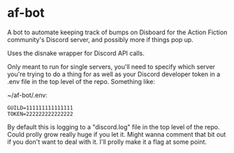 # af-bot

A bot to automate keeping track of bumps on Disboard for the Action Fiction community's Discord server, and possibly more if things pop up.

Uses the disnake wrapper for Discord API calls.

Only meant to run for single servers, you'll need to specify which server you're trying to do a thing for as well as your Discord developer token in a .env file in the top level of the repo. Something like:

~/af-bot/.env:
```
GUILD=111111111111111
TOKEN=222222222222222
```

By default this is logging to a "discord.log" file in the top level of the repo. Could prolly grow really huge if you let it. Might wanna comment that bit out if you don't want to deal with it. I'll prolly make it a flag at some point.
